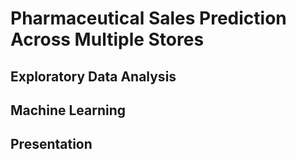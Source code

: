 # Pharmaceutical Sales Prediction Across Multiple Stores
## Exploratory Data Analysis
## Machine Learning
## Presentation